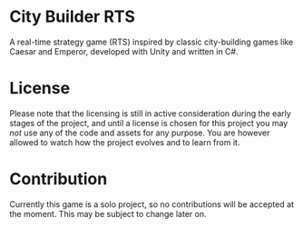 # City Builder RTS
A real-time strategy game (RTS) inspired by classic city-building games like Caesar and Emperor, developed with Unity and written in C#.

# License
Please note that the licensing is still in active consideration during the early stages of the project, and until a license is chosen for this project you may *not* use any of the code and assets for any purpose. You are however allowed to watch how the project evolves and to learn from it.

# Contribution
Currently this game is a solo project, so no contributions will be accepted at the moment. This may be subject to change later on.
